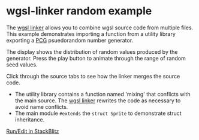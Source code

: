 # wgsl-linker random example

[wgsl linker]: https://github.com/mighdoll/wgsl-linker
[pcg]: https://www.pcg-random.org/using-pcg.html

The [wgsl linker] allows you to combine wgsl source code from multiple files.
This example demonstrates importing a function from a utility library
exporting a [PCG] psuedorandom number generator.

The display shows the distribution of random values produced by the generator.
Press the play button to animate through the range of random seed values.

Click through the source tabs to see how the linker merges the source code.
- The utility library contains a function named 'mixing' that conflicts with the main source.
  The [wgsl linker] rewrites the code as necessary to avoid name conflicts.
- The main module `#extends` the `struct Sprite` to demonstrate struct inheritance.

[Run/Edit in StackBlitz](https://stackblitz.com/~/github.com/mighdoll/wgsl-linker-rand-example)